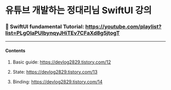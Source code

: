 # 유튜브 개발하는 정대리님 SwiftUI 강의

### 🔘 SwiftUI fundamental Tutorial: https://youtube.com/playlist?list=PLgOlaPUIbynqyJHiTEv7CFaXd8g5jtogT
    

---

#### Contents


1. Basic guide: https://devlog2829.tistory.com/12

2. State: https://devlog2829.tistory.com/13

3. Binding: https://devlog2829.tistory.com/14

